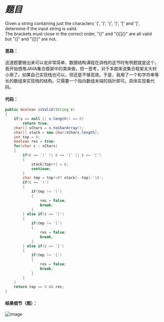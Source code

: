 # *题目*
Given a string containing just the characters '(', ')', '{', '}', '[' and ']', determine if the input string is valid.   
The brackets must close in the correct order, "()" and "()[]{}" are all valid but "(]" and "([)]" are not.
#### 思路：
这道题要做出来可以说非常简单，数据结构课程在讲栈的这节时有例题就是这个。我开始想用JAVA集合框架中的类来做，但一思考，对于本题来说集合框架太大材小用了。如果自己实现栈也可以，但还是不够高效。于是，我用了一个和字符串等长的数组来实现栈的结构。只需要一个指向数组末端的指针即可。具体实现看代码。
#### 代码：
```java
public boolean isValid(String s)
{
    if(s == null || s.length() == 0)
        return true;
    char[] sChars = s.toCharArray();
    char[] stack = new char[sChars.length];
    int top = 0;
    boolean res = true;
    for(char c : sChars)
    {
        if(c == '(' || c == '{' || c == '[')
        {
            stack[top++] = c;
            continue;
        }
        char tmp = top!=0? stack[--top]:'\0';
        if(c == ')')
        {
            if(tmp != '(')
            {
                res = false;
                break;
            }
        } else if(c == ']')
        {
            if(tmp != '[')
            {
                res = false;
                break;
            }
        } else if(c == '}')
        {
            if(tmp != '{')
            {
                res = false;
                break;
            }
        }
    }
    return top == 0 && res;
}
```
#### 结果细节（图）：
![image](https://github.com/jnuyanfa/YanFa-LeetCode-with-JAVA/blob/master/src/leetcode020_ValidParentheses/img/1.png)